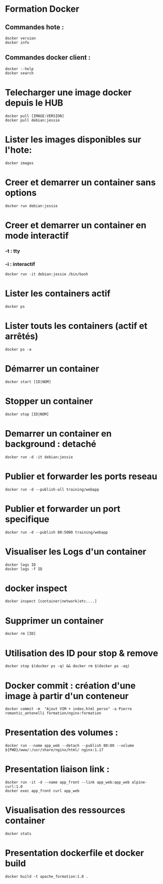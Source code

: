 # Formation Docker

## Commandes hote :
```
docker version
docker info
```

## Commandes docker client :
```
docker --help
docker search
```

# Telecharger une image docker depuis le HUB
```
docker pull [IMAGE:VERSION]
docker pull debian:jessie
```

# Lister les images disponibles sur l'hote:
```
docker images
```

# Creer et demarrer un container sans options 
```docker run debian:jessie```

# Creer et demarrer un container en mode interactif
### -t : tty
### -i : interactif
```docker run -it debian:jessie /bin/bash```

# Lister les containers actif 
```docker ps```

# Lister touts les containers (actif et arrêtés)
```docker ps -a```

# Démarrer un container
```docker start [ID|NOM]```

# Stopper un container
```docker stop [ID|NOM]```

# Demarrer un container en background : detaché
```docker run -d -it debian:jessie```

# Publier et forwarder les ports reseau
```docker run -d --publish-all training/webapp```

# Publier et forwarder un port specifique
```docker run -d --publish 80:5000 training/webapp```

# Visualiser les Logs d'un container
```
docker logs ID
docker logs -f ID
```

# docker inspect 
```docker inspect [container|network|etc....]```

# Supprimer un container 
```docker rm [ID]```

# Utilisation des ID pour stop & remove
```docker stop $(docker ps -q) && docker rm $(docker ps -aq)```

# Docker commit : création d'une image à partir d'un conteneur
```docker commit -m  "Ajout VIM + index.html perso" -a Pierre romantic_antonelli formation/nginx:formation```

# Presentation des volumes :
```docker run --name app_web --detach --publish 80:80 --volume ${PWD}/www/:/usr/share/nginx/html/ nginx:1.17```

# Presentation liaison link :
```
docker run -it -d --name app_front --link app_web:app_web alpine-curl:1.0
docker exec app_front curl app_web
```

# Visualisation des ressources container
```docker stats```

# Presentation dockerfile et docker build
```docker build -t apache_formation:1.0 .```

